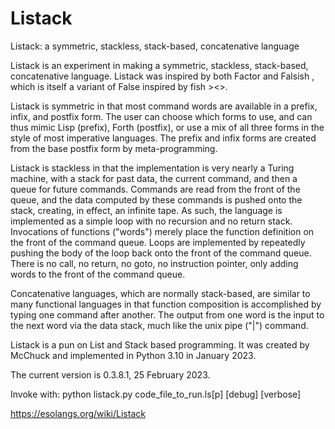# Listack
Listack: a symmetric, stackless, stack-based, concatenative  language

Listack is an experiment in making a symmetric, stackless, stack-based, concatenative language. Listack was inspired by both Factor and Falsish , which is itself a variant of False inspired by fish ><>. 

Listack is symmetric in that most command words are available in a prefix, infix, and postfix form. The user can choose which forms to use, and can thus mimic Lisp (prefix), Forth (postfix), or use a mix of all three forms in the style of most imperative languages. The prefix and infix forms are created from the base postfix form by meta-programming. 

Listack is stackless in that the implementation is very nearly a Turing machine, with a stack for past data, the current command, and then a queue for future commands. Commands are read from the front of the queue, and the data computed by these commands is pushed onto the stack, creating, in effect, an infinite tape. As such, the language is implemented as a simple loop with no recursion and no return stack. Invocations of functions ("words") merely place the function definition on the front of the command queue. Loops are implemented by repeatedly pushing the body of the loop back onto the front of the command queue. There is no call, no return, no goto, no instruction pointer, only adding words to the front of the command queue. 

Concatenative languages, which are normally stack-based, are similar to many functional languages in that function composition is accomplished by typing one command after another. The output from one word is the input to the next word via the data stack, much like the unix pipe ("|") command.

Listack is a pun on List and Stack based programming. It was created by McChuck and implemented in Python 3.10 in January 2023.

The current version is 0.3.8.1, 25 February 2023.

Invoke with:  python listack.py code_file_to_run.ls[p] [debug] [verbose]

https://esolangs.org/wiki/Listack
